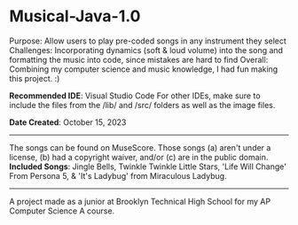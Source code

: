 # Musical-Java-1.0

Purpose: Allow users to play pre-coded songs in any instrument they select
Challenges: Incorporating dynamics (soft & loud volume) into the song and formatting the music into code, since mistakes are hard to find
Overall: Combining my computer science and music knowledge, I had fun making this project. :)

**Recommended IDE**: Visual Studio Code
For other IDEs, make sure to include the files from the /lib/ and /src/ folders as well as the image files. 

**Date Created**: October 15, 2023

-----

The songs can be found on MuseScore. Those songs (a) aren't under a license, (b) had a copyright waiver, and/or (c) are in the public domain.
**Included Songs**: Jingle Bells, Twinkle Twinkle Little Stars, 'Life Will Change' From Persona 5, & 'It's Ladybug' from Miraculous Ladybug.   

----

A project made as a junior at Brooklyn Technical High School for my AP Computer Science A course. 
